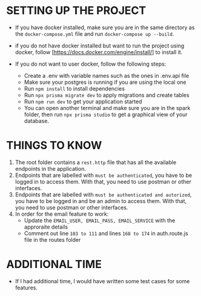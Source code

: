 # SETTING UP THE PROJECT

- If you have docker installed, make sure you are in the same directory as the ```docker-compose.yml``` file and run ```docker-compose up --build```.

- if you do not have docker installed but want to run the project using docker, follow [https://docs.docker.com/engine/install/] to install it.

- If you do not want to user docker, follow the following steps:
    * Create a .env with variable names such as the ones in .env.api file
    * Make sure your postgres is running if you are using the local one
    * Run ```npm install``` to install dependencies
    * Run ```npx prisma migrate dev``` to apply migrations and create tables
    * Run ```npm run dev``` to get your application started
    * You can open another terminal and make sure you are in the spark folder, then run ```npx prisma studio``` to get a graphical view of your database.

# THINGS TO KNOW
1. The root folder contains a ```rest.http``` file that has all the available endpoints in the application.
2. Endpoints that are labelled with ```must be authenticated```, you have to be logged in to access them. With that, you need to use postman or other interfaces.
3. Endpoints that are labelled with ```must be authenticated and autorized```, you have to be logged in and be an admin to access them. With that, you need to use postman or other interfaces.
4. In order for the email feature to work:
    * Update the ```EMAIL_USER, EMAIL_PASS, EMAIL_SERVICE``` with the approraite details
    * Comment out line ```103 to 111```  and lines ```168 to 174``` in auth.route.js file in the routes folder

# ADDITIONAL TIME
- If I had additional time, I would have written some test cases for some features.